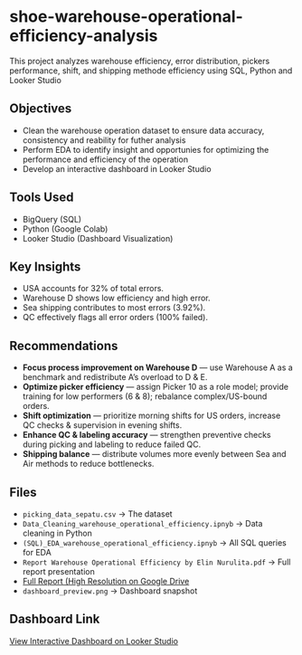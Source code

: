 # shoe-warehouse-operational-efficiency-analysis

This project analyzes warehouse efficiency, error distribution, pickers performance, shift, and shipping methode efficiency using SQL, Python and Looker Studio

## Objectives
- Clean the warehouse operation dataset to ensure data accuracy, consistency and reability for futher analysis
- Perform EDA to identify insight and opportunies for optimizing the performance and efficiency of the operation
- Develop an interactive dashboard in Looker Studio

## Tools Used
- BigQuery (SQL)
- Python (Google Colab)
- Looker Studio (Dashboard Visualization)

## Key Insights
- USA accounts for 32% of total errors.
- Warehouse D shows low efficiency and high error.
- Sea shipping contributes to most errors (3.92%).
- QC effectively flags all error orders (100% failed).

## Recommendations
- **Focus process improvement on Warehouse D** — use Warehouse A as a benchmark and redistribute A’s overload to D & E.  
- **Optimize picker efficiency** — assign Picker 10 as a role model; provide training for low performers (6 & 8); rebalance complex/US-bound orders.  
- **Shift optimization** — prioritize morning shifts for US orders, increase QC checks & supervision in evening shifts.  
- **Enhance QC & labeling accuracy** — strengthen preventive checks during picking and labeling to reduce failed QC.  
- **Shipping balance** — distribute volumes more evenly between Sea and Air methods to reduce bottlenecks.  

## Files
- `picking_data_sepatu.csv` → The dataset
- `Data_Cleaning_warehouse_operational_efficiency.ipnyb` → Data cleaning in Python  
- `(SQL)_EDA_warehouse_operational_efficiency.ipnyb` → All SQL queries for EDA
- `Report Warehouse Operational Efficiency by Elin Nurulita.pdf` → Full report presentation
- [Full Report (High Resolution on Google Drive](https://drive.google.com/file/d/15wG_XSQ8QT2u6bkr2YVaaR7q5dZRtT7G/view?usp=sharing)
- `dashboard_preview.png` → Dashboard snapshot  

## Dashboard Link
[View Interactive Dashboard on Looker Studio](https://lookerstudio.google.com/reporting/68a980b6-7b72-4570-bf80-95fbc3e20b4c)


